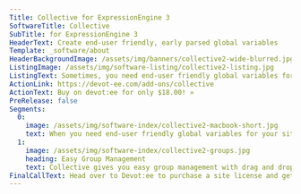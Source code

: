 ```yaml
---
Title: Collective for ExpressionEngine 3
SoftwareTitle: Collective
SubTitle: for ExpressionEngine 3
HeaderText: Create end-user friendly, early parsed global variables
Template: _software/about
HeaderBackgroundImage: /assets/img/banners/collective2-wide-blurred.jpg
ListingImage: /assets/img/software-listing/collective2-listing.jpg
ListingText: Sometimes, you need end-user friendly global variables for your sites, and Collective makes this easy with it’s simple and intuitive interface! Collective is a simple system to store early parsed global variables in five different field types: Text Input, Textarea, WYSIWYG, Checkbox, and Simple Grid. You can even use character limiting on the Text Input and Textarea simple field types to keep your clients from doing something they’re not supposed to.
ActionLink: https://devot-ee.com/add-ons/collective
ActionText: Buy on devot:ee for only $18.00! »
PreRelease: false
Segments:
  0:
    image: /assets/img/software-index/collective2-macbook-short.jpg
    text: When you need end-user friendly global variables for your sites, Collective makes it easy with a simple and intuitive interface! Collective is a simple system to store early parsed global variables in five different field types: Text Input, Textarea, WYSIWYG, Checkbox, and Simple Grid. You can even use character limiting on the Text Input and Textarea simple field types to keep your clients from doing something they’re not supposed to. The WYSIWYG field comes in handy for those tricky global spots that need a little bit of text formatting but just isn’t the type of content you can put in a channel entry, and the Checkbox field will let you give your users control over various aspects you have designed into the site. And the Simple Grid can be a powerful tool for repeating text fields.
  1:
    image: /assets/img/software-index/collective2-groups.jpg
    heading: Easy Group Management
    text: Collective gives you easy group management with drag and drop ordering to organize your variables into groupings that will make sense to the content editor or end user as well as give access to critical variables only to certain ExpressionEngine user groups. This allows you to divy up the correct permissions among admins, site editors, content managers and more.
FinalCallText: Head over to Devot:ee to purchase a site license and get started!
---
```

